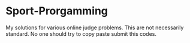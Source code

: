 # Sport-Prorgamming
My solutions for various online judge problems. This are not necessarily standard. No one should try to copy paste submit this codes.
